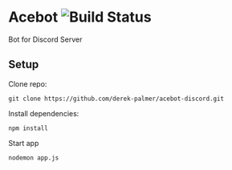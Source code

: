 # Acebot ![Build Status](https://travis-ci.org/derek-palmer/acebot-discord.svg)
Bot for Discord Server

## Setup

Clone repo:
```
git clone https://github.com/derek-palmer/acebot-discord.git
```

Install dependencies:

```
npm install
```
Start app

```
nodemon app.js

```
